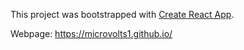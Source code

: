 This project was bootstrapped with [Create React App](https://github.com/facebook/create-react-app).

Webpage: https://microvolts1.github.io/
